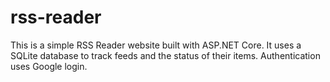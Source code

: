 # rss-reader

This is a simple RSS Reader website built with ASP.NET Core. It uses a SQLite database to track feeds and the status of their items. Authentication uses Google login.
